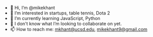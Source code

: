 - 👋 Hi, I’m @mikekhant
- 👀 I’m interested in startups, table tennis, Dota 2
- 🌱 I’m currently learning JavaScript, Python
- 💞️ I don't know what I’m looking to collaborate on yet.
- 📫 How to reach me: mkhant@ucsd.edu, mikekhant9@gmail.com
